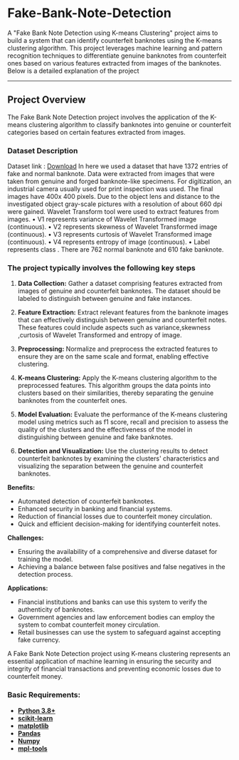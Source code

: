 # Fake-Bank-Note-Detection

A "Fake Bank Note Detection using K-means Clustering" project aims to build a system
that can identify counterfeit banknotes using the K-means clustering algorithm. 
This project leverages machine learning and pattern recognition techniques 
to differentiate genuine banknotes from counterfeit ones based on various features
extracted from images of the banknotes. Below is a detailed explanation of the project

---

## Project Overview
The Fake Bank Note Detection project involves the application of the K-means 
clustering algorithm to classify banknotes into genuine or counterfeit categories 
based on certain features extracted from images. 

### Dataset Description

Dataset link : [Download](https://archive.ics.uci.edu/ml/datasets/banknote+authentication)
In here we used a dataset that have 1372 entries of fake and normal banknote.
Data were extracted from images that were taken from genuine and forged banknote-like 
specimens. For digitization, an industrial camera usually used for print inspection 
was used. The final images have 400x 400 pixels. Due to the object lens and distance 
to the investigated object gray-scale pictures with a resolution of about 660 dpi were 
gained. Wavelet Transform tool were used to extract features from images.
•	V1 represents variance of Wavelet Transformed image (continuous).
•	V2 represents  skewness of Wavelet Transformed image (continuous).
•	V3 represents  curtosis of Wavelet Transformed image (continuous).
•	V4 represents  entropy of image (continuous).
•	Label represents class .
There are 762 normal banknote and  610 fake banknote.


### The project typically involves the following key steps

1. **Data Collection:** Gather a dataset comprising features extracted from images of genuine and counterfeit banknotes. 
The dataset should be labeled to distinguish between genuine and fake instances.

2. **Feature Extraction:** Extract relevant features from the banknote images that 
can effectively distinguish between genuine and counterfeit notes. 
These features could include aspects such as variance,skewness ,curtosis of Wavelet Transformed and entropy of image.

3. **Preprocessing:** Normalize and preprocess the extracted features to ensure 
they are on the same scale and format, enabling effective clustering.

4. **K-means Clustering:** Apply the K-means clustering algorithm to the preprocessed 
features. This algorithm groups the data points into clusters based on their 
similarities, thereby separating the genuine banknotes from the counterfeit ones.

5. **Model Evaluation:** Evaluate the performance of the K-means clustering model 
using metrics such as f1 score, recall and precision to assess the quality of the clusters 
and the effectiveness of the model in distinguishing between genuine and fake banknotes.

6. **Detection and Visualization:** Use the clustering results to detect counterfeit 
banknotes by examining the clusters' characteristics and visualizing the separation 
between the genuine and counterfeit banknotes.

**Benefits:**
- Automated detection of counterfeit banknotes.
- Enhanced security in banking and financial systems.
- Reduction of financial losses due to counterfeit money circulation.
- Quick and efficient decision-making for identifying counterfeit notes.

**Challenges:**
- Ensuring the availability of a comprehensive and diverse dataset for training the model.
- Achieving a balance between false positives and false negatives in the detection process.

**Applications:**
- Financial institutions and banks can use this system to verify the authenticity of banknotes.
- Government agencies and law enforcement bodies can employ the system to combat counterfeit money circulation.
- Retail businesses can use the system to safeguard against accepting fake currency.

A Fake Bank Note Detection project using K-means clustering represents an 
essential application of machine learning in ensuring the security and integrity 
of financial transactions and preventing economic losses due to counterfeit money.

### Basic Requirements:

- __[Python 3.8+](https://docs.python.org/3/)__
- __[scikit-learn](https://pypi.org/project/scikit-learn/)__ 
- __[matplotlib](https://pypi.org/project/matplotlib/)__ 
- __[Pandas](https://pypi.org/project/pandas/)__
- __[Numpy](https://pypi.org/project/numpy/)__ 
- __[mpl-tools](https://pypi.org/project/mpl-tools/)__ 

